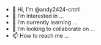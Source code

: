 - 👋 Hi, I’m @andy2424-cntrl
- 👀 I’m interested in ...
- 🌱 I’m currently learning ...
- 💞️ I’m looking to collaborate on ...
- 📫 How to reach me ...

<!---
andy2424-cntrl/andy2424-cntrl is a ✨ special ✨ repository because its `README.md` (this file) appears on your GitHub profile.
You can click the Preview link to take a look at your changes.
--->
